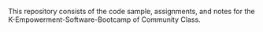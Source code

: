 This repository consists of the code sample, assignments, and notes for the K-Empowerment-Software-Bootcamp of Community Class.